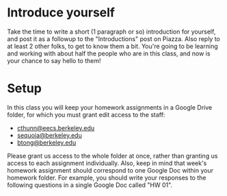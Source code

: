 # Introduce yourself

Take the time to write a short (1 paragraph or so) introduction for yourself, and post it as a followup to the "Introductions" post on Piazza. Also reply to at least 2 other folks, to get to know them a bit. You're going to be learning and working with about half the people who are in this class, and now is your chance to say hello to them!

# Setup

In this class you will keep your homework assignments in a Google Drive folder, for which you must grant edit access to the staff:

* [cthunn@eecs.berkeley.edu](mailto:cthunn@eecs.berkeley.edu)
* [sequoia@berkeley.edu](mailto:sequoia@berkeley.edu)
* [btong@berkeley.edu](mailto:btong@berkeley.edu)

Please grant us access to the whole folder at once, rather than granting us access to each assignment individually. Also, keep in mind that week's homework assignment should correspond to one Google Doc within your homework folder. For example, you should write your responses to the following questions in a single Google Doc called "HW 01".